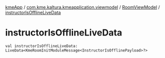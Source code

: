 [kmeApp](../../index.md) / [com.kme.kaltura.kmeapplication.viewmodel](../index.md) / [RoomViewModel](index.md) / [instructorIsOfflineLiveData](./instructor-is-offline-live-data.md)

# instructorIsOfflineLiveData

`val instructorIsOfflineLiveData: LiveData<KmeRoomInitModuleMessage<InstructorIsOfflinePayload>?>`